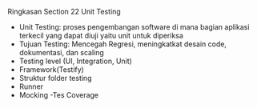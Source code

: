 Ringkasan Section 22 Unit Testing
- Unit Testing: proses pengembangan software di mana bagian aplikasi terkecil yang dapat diuji yaitu unit untuk diperiksa 
- Tujuan Testing: Mencegah Regresi, meningkatkat desain code, dokumentasi, dan scaling
- Testing level (UI, Integration, Unit)
- Framework(Testify)
- Struktur folder testing
- Runner
- Mocking
-Tes Coverage